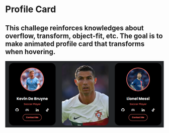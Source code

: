 <h1> Profile Card </h1>
<h2>This challege reinforces knowledges about overflow, transform, object-fit,  etc.
The goal is to make animated profile card that transforms when hovering.</h2>

  <img src="./public/images/demo.png" width="1000px"  />


